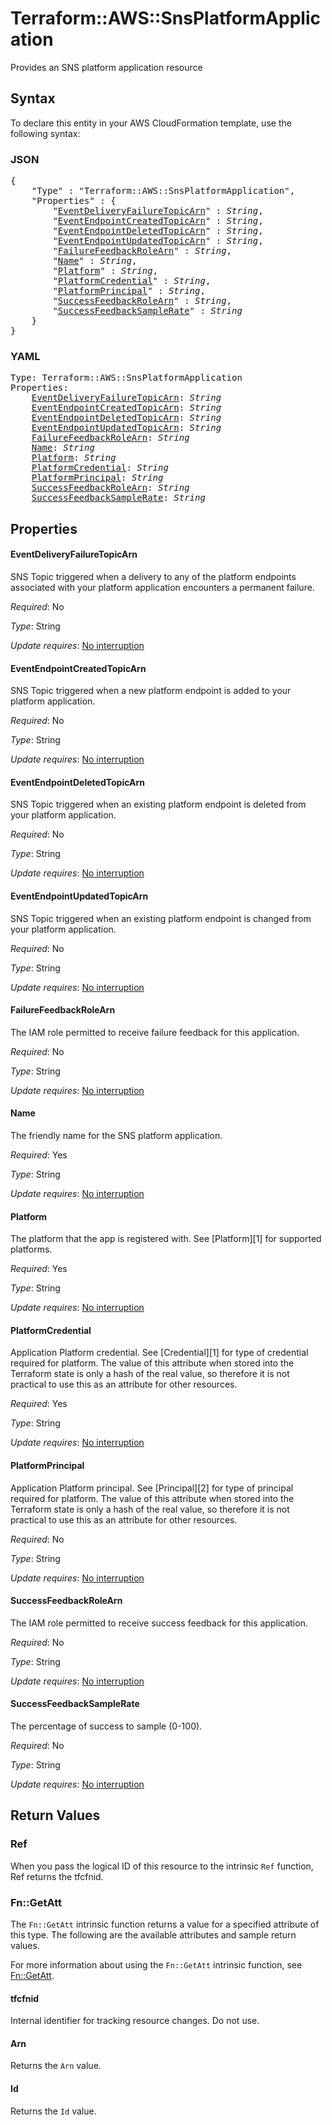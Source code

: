 # Terraform::AWS::SnsPlatformApplication

Provides an SNS platform application resource

## Syntax

To declare this entity in your AWS CloudFormation template, use the following syntax:

### JSON

<pre>
{
    "Type" : "Terraform::AWS::SnsPlatformApplication",
    "Properties" : {
        "<a href="#eventdeliveryfailuretopicarn" title="EventDeliveryFailureTopicArn">EventDeliveryFailureTopicArn</a>" : <i>String</i>,
        "<a href="#eventendpointcreatedtopicarn" title="EventEndpointCreatedTopicArn">EventEndpointCreatedTopicArn</a>" : <i>String</i>,
        "<a href="#eventendpointdeletedtopicarn" title="EventEndpointDeletedTopicArn">EventEndpointDeletedTopicArn</a>" : <i>String</i>,
        "<a href="#eventendpointupdatedtopicarn" title="EventEndpointUpdatedTopicArn">EventEndpointUpdatedTopicArn</a>" : <i>String</i>,
        "<a href="#failurefeedbackrolearn" title="FailureFeedbackRoleArn">FailureFeedbackRoleArn</a>" : <i>String</i>,
        "<a href="#name" title="Name">Name</a>" : <i>String</i>,
        "<a href="#platform" title="Platform">Platform</a>" : <i>String</i>,
        "<a href="#platformcredential" title="PlatformCredential">PlatformCredential</a>" : <i>String</i>,
        "<a href="#platformprincipal" title="PlatformPrincipal">PlatformPrincipal</a>" : <i>String</i>,
        "<a href="#successfeedbackrolearn" title="SuccessFeedbackRoleArn">SuccessFeedbackRoleArn</a>" : <i>String</i>,
        "<a href="#successfeedbacksamplerate" title="SuccessFeedbackSampleRate">SuccessFeedbackSampleRate</a>" : <i>String</i>
    }
}
</pre>

### YAML

<pre>
Type: Terraform::AWS::SnsPlatformApplication
Properties:
    <a href="#eventdeliveryfailuretopicarn" title="EventDeliveryFailureTopicArn">EventDeliveryFailureTopicArn</a>: <i>String</i>
    <a href="#eventendpointcreatedtopicarn" title="EventEndpointCreatedTopicArn">EventEndpointCreatedTopicArn</a>: <i>String</i>
    <a href="#eventendpointdeletedtopicarn" title="EventEndpointDeletedTopicArn">EventEndpointDeletedTopicArn</a>: <i>String</i>
    <a href="#eventendpointupdatedtopicarn" title="EventEndpointUpdatedTopicArn">EventEndpointUpdatedTopicArn</a>: <i>String</i>
    <a href="#failurefeedbackrolearn" title="FailureFeedbackRoleArn">FailureFeedbackRoleArn</a>: <i>String</i>
    <a href="#name" title="Name">Name</a>: <i>String</i>
    <a href="#platform" title="Platform">Platform</a>: <i>String</i>
    <a href="#platformcredential" title="PlatformCredential">PlatformCredential</a>: <i>String</i>
    <a href="#platformprincipal" title="PlatformPrincipal">PlatformPrincipal</a>: <i>String</i>
    <a href="#successfeedbackrolearn" title="SuccessFeedbackRoleArn">SuccessFeedbackRoleArn</a>: <i>String</i>
    <a href="#successfeedbacksamplerate" title="SuccessFeedbackSampleRate">SuccessFeedbackSampleRate</a>: <i>String</i>
</pre>

## Properties

#### EventDeliveryFailureTopicArn

SNS Topic triggered when a delivery to any of the platform endpoints associated with your platform application encounters a permanent failure.

_Required_: No

_Type_: String

_Update requires_: [No interruption](https://docs.aws.amazon.com/AWSCloudFormation/latest/UserGuide/using-cfn-updating-stacks-update-behaviors.html#update-no-interrupt)

#### EventEndpointCreatedTopicArn

SNS Topic triggered when a new platform endpoint is added to your platform application.

_Required_: No

_Type_: String

_Update requires_: [No interruption](https://docs.aws.amazon.com/AWSCloudFormation/latest/UserGuide/using-cfn-updating-stacks-update-behaviors.html#update-no-interrupt)

#### EventEndpointDeletedTopicArn

SNS Topic triggered when an existing platform endpoint is deleted from your platform application.

_Required_: No

_Type_: String

_Update requires_: [No interruption](https://docs.aws.amazon.com/AWSCloudFormation/latest/UserGuide/using-cfn-updating-stacks-update-behaviors.html#update-no-interrupt)

#### EventEndpointUpdatedTopicArn

SNS Topic triggered when an existing platform endpoint is changed from your platform application.

_Required_: No

_Type_: String

_Update requires_: [No interruption](https://docs.aws.amazon.com/AWSCloudFormation/latest/UserGuide/using-cfn-updating-stacks-update-behaviors.html#update-no-interrupt)

#### FailureFeedbackRoleArn

The IAM role permitted to receive failure feedback for this application.

_Required_: No

_Type_: String

_Update requires_: [No interruption](https://docs.aws.amazon.com/AWSCloudFormation/latest/UserGuide/using-cfn-updating-stacks-update-behaviors.html#update-no-interrupt)

#### Name

The friendly name for the SNS platform application.

_Required_: Yes

_Type_: String

_Update requires_: [No interruption](https://docs.aws.amazon.com/AWSCloudFormation/latest/UserGuide/using-cfn-updating-stacks-update-behaviors.html#update-no-interrupt)

#### Platform

The platform that the app is registered with. See [Platform][1] for supported platforms.

_Required_: Yes

_Type_: String

_Update requires_: [No interruption](https://docs.aws.amazon.com/AWSCloudFormation/latest/UserGuide/using-cfn-updating-stacks-update-behaviors.html#update-no-interrupt)

#### PlatformCredential

Application Platform credential. See [Credential][1] for type of credential required for platform. The value of this attribute when stored into the Terraform state is only a hash of the real value, so therefore it is not practical to use this as an attribute for other resources.

_Required_: Yes

_Type_: String

_Update requires_: [No interruption](https://docs.aws.amazon.com/AWSCloudFormation/latest/UserGuide/using-cfn-updating-stacks-update-behaviors.html#update-no-interrupt)

#### PlatformPrincipal

Application Platform principal. See [Principal][2] for type of principal required for platform. The value of this attribute when stored into the Terraform state is only a hash of the real value, so therefore it is not practical to use this as an attribute for other resources.

_Required_: No

_Type_: String

_Update requires_: [No interruption](https://docs.aws.amazon.com/AWSCloudFormation/latest/UserGuide/using-cfn-updating-stacks-update-behaviors.html#update-no-interrupt)

#### SuccessFeedbackRoleArn

The IAM role permitted to receive success feedback for this application.

_Required_: No

_Type_: String

_Update requires_: [No interruption](https://docs.aws.amazon.com/AWSCloudFormation/latest/UserGuide/using-cfn-updating-stacks-update-behaviors.html#update-no-interrupt)

#### SuccessFeedbackSampleRate

The percentage of success to sample (0-100).

_Required_: No

_Type_: String

_Update requires_: [No interruption](https://docs.aws.amazon.com/AWSCloudFormation/latest/UserGuide/using-cfn-updating-stacks-update-behaviors.html#update-no-interrupt)

## Return Values

### Ref

When you pass the logical ID of this resource to the intrinsic `Ref` function, Ref returns the tfcfnid.

### Fn::GetAtt

The `Fn::GetAtt` intrinsic function returns a value for a specified attribute of this type. The following are the available attributes and sample return values.

For more information about using the `Fn::GetAtt` intrinsic function, see [Fn::GetAtt](https://docs.aws.amazon.com/AWSCloudFormation/latest/UserGuide/intrinsic-function-reference-getatt.html).

#### tfcfnid

Internal identifier for tracking resource changes. Do not use.

#### Arn

Returns the <code>Arn</code> value.

#### Id

Returns the <code>Id</code> value.

